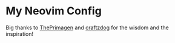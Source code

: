 #   My Neovim Config

Big thanks to [ThePrimagen](https://github.com/ThePrimeagen/ThePrimeagen) and [craftzdog](https://github.com/craftzdog) for the wisdom and the inspiration!
